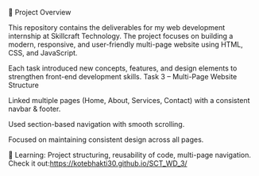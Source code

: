🚀 Project Overview

This repository contains the deliverables for my web development internship at Skillcraft Technology.
The project focuses on building a modern, responsive, and user-friendly multi-page website using HTML, CSS, and JavaScript.

Each task introduced new concepts, features, and design elements to strengthen front-end development skills.
Task 3 – Multi-Page Website Structure

Linked multiple pages (Home, About, Services, Contact) with a consistent navbar & footer.

Used section-based navigation with smooth scrolling.

Focused on maintaining consistent design across all pages.

🚩 Learning: Project structuring, reusability of code, multi-page navigation.
Check it out:https://kotebhakti30.github.io/SCT_WD_3/
